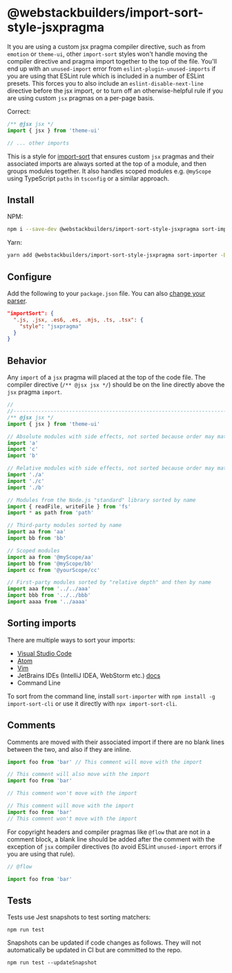 # @webstackbuilders/import-sort-style-jsxpragma

It you are using a custom jsx pragma compiler directive, such as from `emotion` or `theme-ui`, other `import-sort`
styles won't handle moving the compiler directive and pragma import together to the top of the file. You'll end up
with an `unused-import` error from `eslint-plugin-unused-imports` if you are using that ESLint rule which is included
in a number of ESLint presets. This forces you to also include an `eslint-disable-next-line` directive before the
jsx import, or to turn off an otherwise-helpful rule if you are using custom `jsx` pragmas on a per-page basis.

Correct:

```js
/** @jsx jsx */
import { jsx } from 'theme-ui'

// ... other imports
```

This is a style for [import-sort](https://github.com/renke/import-sort) that ensures custom `jsx` pragmas and their
associated imports are always sorted at the top of a module, and then groups modules together. It also handles
scoped modules e.g. `@myScope` using TypeScript `paths` in `tsconfig` or a similar approach.

## Install

NPM:

```bash
npm i --save-dev @webstackbuilders/import-sort-style-jsxpragma sort-importer
```

Yarn:

```bash
yarn add @webstackbuilders/import-sort-style-jsxpragma sort-importer -D
```

## Configure

Add the following to your `package.json` file. You can also [change your parser](https://github.com/renke/import-sort#using-a-different-style-or-parser).

```json
"importSort": {
  ".js, .jsx, .es6, .es, .mjs, .ts, .tsx": {
    "style": "jsxpragma"
  }
}
```

## Behavior

Any `import` of a `jsx` pragma will placed at the top of the code file. The compiler directive
(`/** @jsx jsx */`) should be on the line directly above the `jsx` pragma `import`.

```js
//
//----------------------------------------------------------------------------
/** @jsx jsx */
import { jsx } from 'theme-ui'

// Absolute modules with side effects, not sorted because order may matter)
import 'a'
import 'c'
import 'b'

// Relative modules with side effects, not sorted because order may matter
import './a'
import './c'
import './b'

// Modules from the Node.js "standard" library sorted by name
import { readFile, writeFile } from 'fs'
import * as path from 'path'

// Third-party modules sorted by name
import aa from 'aa'
import bb from 'bb'

// Scoped modules
import aa from '@myScope/aa'
import bb from '@myScope/bb'
import cc from '@yourScope/cc'

// First-party modules sorted by "relative depth" and then by name
import aaa from '../../aaa'
import bbb from '../../bbb'
import aaaa from '../aaaa'
```

## Sorting imports

There are multiple ways to sort your imports:

- [Visual Studio Code](https://marketplace.visualstudio.com/items?itemName=amatiasq.sort-imports)
- [Atom](https://atom.io/packages/atom-import-sort)
- [Vim](https://github.com/ruanyl/vim-sort-imports)
- JetBrains IDEs (IntelliJ IDEA, WebStorm etc.) [docs](https://github.com/renke/import-sort#jetbrains-ides)
- Command Line

To sort from the command line, install `sort-importer` with `npm install -g import-sort-cli` or use it directly with `npx import-sort-cli`.

## Comments

Comments are moved with their associated import if there are no blank lines between the two, and also if they are inline.

```js
import foo from 'bar' // This comment will move with the import
```

```js
// This comment will also move with the import
import foo from 'bar'
```

```js
// This comment won't move with the import

// This comment will move with the import
import foo from 'bar'
// This comment won't move with the import
```

For copyright headers and compiler pragmas like `@flow` that are not in a comment block, a blank line should
be added after the comment with the exception of `jsx` compiler directives (to avoid ESLint `unused-import`
errors if you are using that rule).

```js
// @flow

import foo from 'bar'
```

## Tests

Tests use Jest snapshots to test sorting matchers:

`npm run test`

Snapshots can be updated if code changes as follows. They will not automatically be updated in CI but are committed to the repo.

`npm run test --updateSnapshot`

